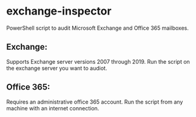 # exchange-inspector

PowerShell script to audit Microsoft Exchange and Office 365 mailboxes. 

## Exchange:

Supports Exchange server versions 2007 through 2019. 
Run the script on the exchange server you want to audiot. 

## Office 365:

Requires an administrative office 365 account. 
Run the script from any machine with an internet connection. 
